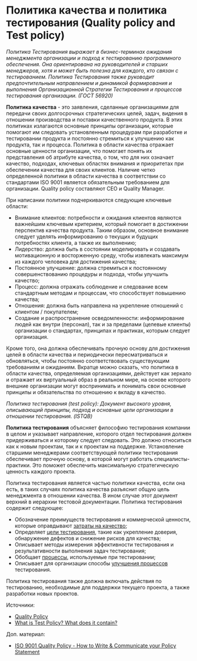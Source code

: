 # Политика качества и политика тестирования (Quality policy and Test policy)

_Политика Тестирования выражает в бизнес-терминах ожидания менеджмента организации и подход к тестированию программного обеспечения. Она ориентирована на руководителей и старших менеджеров, хотя и может быть полезна для каждого, кто связан с тестированием. Политика Тестирования также руководит предпочтительным направлением и динамикой формирования и выполнения Организационной Стратегии Тестирования и процессов тестирования организации. (ГОСТ 56920)_

**Политика качества** - это заявления, сделанные организациями для передачи своих долгосрочных стратегических целей, задач, видения в отношении производства и поставки качественного продукта. В этих политиках излагаются основные принципы организации, которые помогают им следовать установленным процедурам при разработке и тестировании продукта и постоянно стремиться к улучшению как продукта, так и процесса. Политика в области качества отражает основные ценности организации, что помогает понять их представления об атрибуте качества, о том, что для них означает качество, подходах, ключевых областях внимания и приоритетах при обеспечении качества для своих клиентов. Наличие четко определенной политики в области качества в соответствии со стандартами ISO 9001 является обязательным требованием для организации. Quality policy составляют CEO и Quality Manager.

При написании политики подчеркиваются следующие ключевые области:

* Внимание клиентов: потребности и ожидания клиентов являются важнейшим ключевым критерием, который помогает в достижении перспектив качества продукта. Таким образом, основное внимание следует уделять информированию о текущих и будущих потребностях клиента, а также их выполнению;
* Лидерство: должна быть в состоянии моделировать и создавать мотивационную и восторженную среду, чтобы извлекать максимум из каждого человека для достижения качества;
* Постоянное улучшение: должна стремиться к постоянному совершенствованию процедуры и подхода, чтобы улучшить качество;
* Процесс: должна отражать соблюдение и следование всем стандартным методам и процессам, что способствует повышению качества;
* Отношения: должна быть направлена на укрепление отношений с клиентом / покупателем;
* Создание и распространение осведомленности: информирование людей как внутри (персонал), так и за пределами (целевые клиенты) организации о стандартах, принципах и практиках, которым следует организация.

Кроме того, она должна обеспечивать прочную основу для достижения целей в области качества и периодически пересматриваться и обновляться, чтобы постоянно соответствовать существующим требованиям и ожиданиям. Вкратце можно сказать, что политика в области качества, определяемая организациями, действует как зеркало и отражает их виртуальный образ в реальном мире, на основе которого внешние организации могут воспринимать и понимать свои основные принципы и обязательства по отношению к вкладу в качество.

_Политика тестирования (test policy): Документ высокого уровня, описывающий принципы, подход и основные цели организации в отношении тестирования. (ISTQB)_

**Политика тестирования** объясняет философию тестирования компании в целом и указывает направление, которого отдел тестирования должен придерживаться и которому следует следовать. Это должно относиться как к новым проектам, так и к проектам на поддержке. Установление старшими менеджерами соответствующей политики тестирования обеспечивает прочную основу, в которой могут работать специалисты-практики. Это поможет обеспечить максимальную стратегическую ценность каждого проекта.

Политика тестирования является частью политики качества, если она есть, в таких случаях политика качества разъяснит общую цель менеджмента в отношении качества. В ином случае этот документ верхний в иерархии тестовой документации. Политика тестирования содержит следующее:

* Обозначение преимуществ тестирования и коммерческой ценности, которые оправдывают [затраты на качество](https://tryqa.com/what-is-cost-of-quality-in-software-testing/);
* Определяет [цели тестирования](https://tryqa.com/what-is-the-software-testing-objectives-and-purpose/), такие как укрепление доверия, обнаружение дефектов и снижение рисков для качества;
* Описывает методы измерения эффективности тестирования и результативности выполнения задач тестирования;
* Обобщает [процессы](https://tryqa.com/what-is-fundamental-test-process-in-software-testing/), используемые при тестировании;
* Описывает для организации способы [улучшения процессов](https://tryqa.com/software-testing-process-improvements-for-test-qa-managers/) тестирования.

Политика тестирования также должна включать действия по тестированию, необходимые для поддержки текущего проекта, а также разработки новых проектов.

Источники:

* [Quality Policy](https://www.professionalqa.com/quality-policy)
* [What is Test Policy? What does it contain?](https://tryqa.com/what-is-test-policy-what-does-it-contain/)

Доп. материал:

* [ISO 9001 Quality Policy - How to Write & Communicate your Policy Statement](https://www.iso-9001-checklist.co.uk/5.2-quality-policy.htm)
